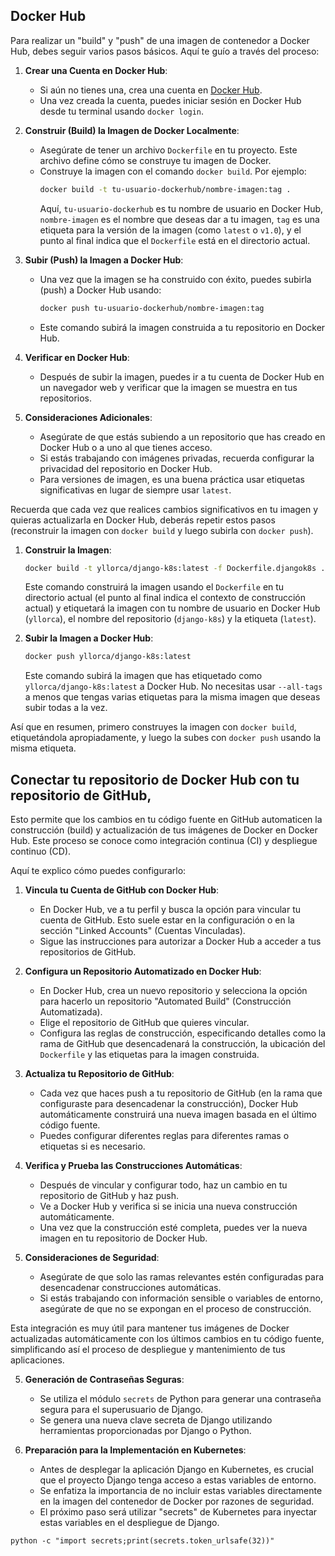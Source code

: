## Docker Hub

Para realizar un "build" y "push" de una imagen de contenedor a Docker Hub, debes seguir varios pasos básicos. Aquí te guío a través del proceso:

1. **Crear una Cuenta en Docker Hub**:
   - Si aún no tienes una, crea una cuenta en [Docker Hub](https://hub.docker.com/).
   - Una vez creada la cuenta, puedes iniciar sesión en Docker Hub desde tu terminal usando `docker login`.

2. **Construir (Build) la Imagen de Docker Localmente**:
   - Asegúrate de tener un archivo `Dockerfile` en tu proyecto. Este archivo define cómo se construye tu imagen de Docker.
   - Construye la imagen con el comando `docker build`. Por ejemplo:
     ```bash
     docker build -t tu-usuario-dockerhub/nombre-imagen:tag .
     ```
     Aquí, `tu-usuario-dockerhub` es tu nombre de usuario en Docker Hub, `nombre-imagen` es el nombre que deseas dar a tu imagen, `tag` es una etiqueta para la versión de la imagen (como `latest` o `v1.0`), y el punto al final indica que el `Dockerfile` está en el directorio actual.

3. **Subir (Push) la Imagen a Docker Hub**:
   - Una vez que la imagen se ha construido con éxito, puedes subirla (push) a Docker Hub usando:
     ```bash
     docker push tu-usuario-dockerhub/nombre-imagen:tag
     ```
   - Este comando subirá la imagen construida a tu repositorio en Docker Hub.

4. **Verificar en Docker Hub**:
   - Después de subir la imagen, puedes ir a tu cuenta de Docker Hub en un navegador web y verificar que la imagen se muestra en tus repositorios.

5. **Consideraciones Adicionales**:
   - Asegúrate de que estás subiendo a un repositorio que has creado en Docker Hub o a uno al que tienes acceso.
   - Si estás trabajando con imágenes privadas, recuerda configurar la privacidad del repositorio en Docker Hub.
   - Para versiones de imagen, es una buena práctica usar etiquetas significativas en lugar de siempre usar `latest`.

Recuerda que cada vez que realices cambios significativos en tu imagen y quieras actualizarla en Docker Hub, deberás repetir estos pasos (reconstruir la imagen con `docker build` y luego subirla con `docker push`).


1. **Construir la Imagen**:
   ```bash
   docker build -t yllorca/django-k8s:latest -f Dockerfile.djangok8s .
   ```
   Este comando construirá la imagen usando el `Dockerfile` en tu directorio actual (el punto al final indica el contexto de construcción actual) y etiquetará la imagen con tu nombre de usuario en Docker Hub (`yllorca`), el nombre del repositorio (`django-k8s`) y la etiqueta (`latest`).

2. **Subir la Imagen a Docker Hub**:
   ```bash
   docker push yllorca/django-k8s:latest
   ```
   Este comando subirá la imagen que has etiquetado como `yllorca/django-k8s:latest` a Docker Hub. No necesitas usar `--all-tags` a menos que tengas varias etiquetas para la misma imagen que deseas subir todas a la vez.

Así que en resumen, primero construyes la imagen con `docker build`, etiquetándola apropiadamente, y luego la subes con `docker push` usando la misma etiqueta.

## Conectar tu repositorio de Docker Hub con tu repositorio de GitHub, 

Esto permite que los cambios en tu código fuente en GitHub automaticen la construcción (build) y actualización de tus imágenes de Docker en Docker Hub. Este proceso se conoce como integración continua (CI) y despliegue continuo (CD).

Aquí te explico cómo puedes configurarlo:

1. **Vincula tu Cuenta de GitHub con Docker Hub**:
   - En Docker Hub, ve a tu perfil y busca la opción para vincular tu cuenta de GitHub. Esto suele estar en la configuración o en la sección "Linked Accounts" (Cuentas Vinculadas).
   - Sigue las instrucciones para autorizar a Docker Hub a acceder a tus repositorios de GitHub.

2. **Configura un Repositorio Automatizado en Docker Hub**:
   - En Docker Hub, crea un nuevo repositorio y selecciona la opción para hacerlo un repositorio "Automated Build" (Construcción Automatizada).
   - Elige el repositorio de GitHub que quieres vincular.
   - Configura las reglas de construcción, especificando detalles como la rama de GitHub que desencadenará la construcción, la ubicación del `Dockerfile` y las etiquetas para la imagen construida.

3. **Actualiza tu Repositorio de GitHub**:
   - Cada vez que haces push a tu repositorio de GitHub (en la rama que configuraste para desencadenar la construcción), Docker Hub automáticamente construirá una nueva imagen basada en el último código fuente.
   - Puedes configurar diferentes reglas para diferentes ramas o etiquetas si es necesario.

4. **Verifica y Prueba las Construcciones Automáticas**:
   - Después de vincular y configurar todo, haz un cambio en tu repositorio de GitHub y haz push.
   - Ve a Docker Hub y verifica si se inicia una nueva construcción automáticamente.
   - Una vez que la construcción esté completa, puedes ver la nueva imagen en tu repositorio de Docker Hub.

5. **Consideraciones de Seguridad**:
   - Asegúrate de que solo las ramas relevantes estén configuradas para desencadenar construcciones automáticas.
   - Si estás trabajando con información sensible o variables de entorno, asegúrate de que no se expongan en el proceso de construcción.


Esta integración es muy útil para mantener tus imágenes de Docker actualizadas automáticamente con los últimos cambios en tu código fuente, simplificando así el proceso de despliegue y mantenimiento de tus aplicaciones.


5. **Generación de Contraseñas Seguras**:
   - Se utiliza el módulo `secrets` de Python para generar una contraseña segura para el superusuario de Django.
   - Se genera una nueva clave secreta de Django utilizando herramientas proporcionadas por Django o Python.

6. **Preparación para la Implementación en Kubernetes**:
   - Antes de desplegar la aplicación Django en Kubernetes, es crucial que el proyecto Django tenga acceso a estas variables de entorno.
   - Se enfatiza la importancia de no incluir estas variables directamente en la imagen del contenedor de Docker por razones de seguridad.
   - El próximo paso será utilizar "secrets" de Kubernetes para inyectar estas variables en el despliegue de Django.

```
python -c "import secrets;print(secrets.token_urlsafe(32))"
```


